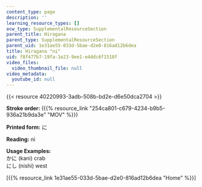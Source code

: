 ```yaml
---
content_type: page
description: ''
learning_resource_types: []
ocw_type: SupplementalResourceSection
parent_title: Hiragana
parent_type: SupplementalResourceSection
parent_uid: 1e31ae55-033d-5bae-d2e0-816ad12b6dea
title: Hiragana "ni"
uid: f8f477b7-19fa-1e23-9ee1-e4ddc6f1518f
video_files:
  video_thumbnail_file: null
video_metadata:
  youtube_id: null
---
```


{{< resource 40220993-3adb-508b-bd2e-d6e50dca2704 >}}

**Stroke order:** ({{% resource_link "254ca801-c679-4234-b9b5-936a21b9da3e" "MOV" %}})

**Printed form:** に

**Reading:** ni

**Usage Examples:**  
かに (kani) crab  
にし (nishi) west

  
\[{{% resource_link 1e31ae55-033d-5bae-d2e0-816ad12b6dea "Home" %}}\]